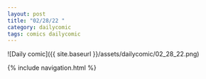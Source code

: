 ```yaml
---
layout: post
title: "02/28/22 "
category: dailycomic
tags: comics dailycomic
---
```

![Daily comic]({{ site.baseurl }}/assets/dailycomic/02_28_22.png)

{% include navigation.html %}

